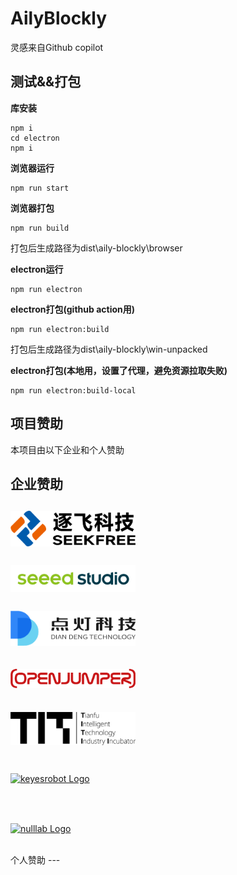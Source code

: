 # AilyBlockly
灵感来自Github copilot  


## 测试&&打包  

**库安装**
```
npm i
cd electron
npm i
```  

**浏览器运行**
```
npm run start
```
**浏览器打包**
```
npm run build
```
打包后生成路径为dist\aily-blockly\browser

**electron运行**
```
npm run electron
```

**electron打包(github action用)**
```
npm run electron:build
```
打包后生成路径为dist\aily-blockly\win-unpacked

**electron打包(本地用，设置了代理，避免资源拉取失败)**
```
npm run electron:build-local
```



























## 项目赞助
本项目由以下企业和个人赞助

企业赞助
---
<div>
<a target="_blank" href="https://www.seekfree.cn/" style="height:80px; display: flex; align-items: center;">
    <img src=".\brand\seekfree\logo.png" alt="seekfree Logo" width=200 />
</a>
<a target="_blank" href="https://www.seeedstudio.com/" style="height:80px; display: flex; align-items: center;">
    <img src=".\brand\seeedstudio\logo.png" alt="seeedstudio Logo" width=200 />
</a>
<a target="_blank" href="https://www.diandeng.tech/" style="height:80px; display: flex; align-items: center;">
    <img src=".\brand\diandeng\logo.png" alt="diandeng Logo" width=200 />
</a>
<a target="_blank" href="https://www.openjumper.com/" style="height:80px; display: flex; align-items: center;">
    <img src=".\brand\openjumper\logo.png" alt="openjumper Logo" width=200 />
</a>
<a target="_blank" href="https://www.titlab.cn/" style="height:80px; display: flex; align-items: center;">
    <img src=".\brand\titlab\logo.png" alt="titlab Logo" width=200 />
</a>
<a target="_blank" href="" style="height:80px; display: flex; align-items: center;">
    <img src=".\brand\keyesrobot\logo.png" alt="keyesrobot Logo" width=200 />
</a>
<a target="_blank" href="" style="height:80px; display: flex; align-items: center;">
    <img src=".\brand\nulllab\logo.png" alt="nulllab Logo" width=200 />
</a>
</div>
个人赞助
---


